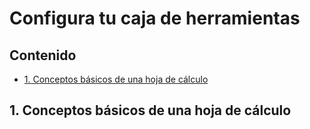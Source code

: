 # Configura tu caja de herramientas


## Contenido

* [1. Conceptos básicos de una hoja de cálculo]()


## 1. Conceptos básicos de una hoja de cálculo
